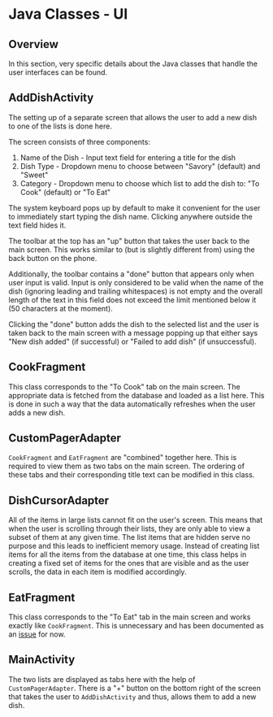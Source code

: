 # Java Classes - UI

## Overview

In this section, very specific details about the Java classes that handle the user interfaces can be found.

## AddDishActivity

The setting up of a separate screen that allows the user to add a new dish to one of the lists is done here.

The screen consists of three components:

1. Name of the Dish - Input text field for entering a title for the dish
2. Dish Type - Dropdown menu to choose between "Savory" (default) and "Sweet"
3. Category - Dropdown menu to choose which list to add the dish to: "To Cook" (default) or "To Eat"

The system keyboard pops up by default to make it convenient for the user to immediately start typing the dish name. Clicking anywhere outside the text field hides it.

The toolbar at the top has an "up" button that takes the user back to the main screen. This works similar to (but is slightly different from) using the back button on the phone.

Additionally, the toolbar contains a "done" button that appears only when user input is valid. Input is only considered to be valid when the name of the dish (ignoring leading and trailing whitespaces) is not empty and the overall length of the text in this field does not exceed the limit mentioned below it (50 characters at the moment).

Clicking the "done" button adds the dish to the selected list and the user is taken back to the main screen with a message popping up that either says "New dish added" (if successful) or "Failed to add dish" (if unsuccessful).

## CookFragment

This class corresponds to the "To Cook" tab on the main screen. The appropriate data is fetched from the database and loaded as a list here. This is done in such a way that the data automatically refreshes when the user adds a new dish.

## CustomPagerAdapter

`CookFragment` and `EatFragment` are "combined" together here. This is required to view them as two tabs on the main screen. The ordering of these tabs and their corresponding title text can be modified in this class.

## DishCursorAdapter

All of the items in large lists cannot fit on the user's screen. This means that when the user is scrolling through their lists, they are only able to view a subset of them at any given time. The list items that are hidden serve no purpose and this leads to inefficient memory usage. Instead of creating list items for all the items from the database at one time, this class helps in creating a fixed set of items for the ones that are visible and as the user scrolls, the data in each item is modified accordingly.

## EatFragment

This class corresponds to the "To Eat" tab in the main screen and works exactly like `CookFragment`. This is unnecessary and has been documented as an [issue](https://github.com/hmshreyas7/dish-wish/issues/6) for now.

## MainActivity

The two lists are displayed as tabs here with the help of `CustomPagerAdapter`. There is a "+" button on the bottom right of the screen that takes the user to `AddDishActivity` and thus, allows them to add a new dish.